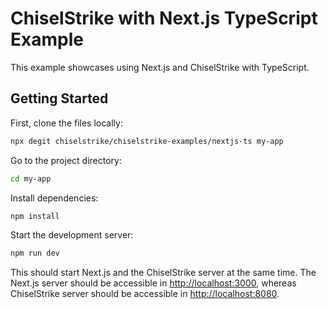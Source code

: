 # ChiselStrike with Next.js TypeScript Example

This example showcases using Next.js and ChiselStrike with TypeScript.

## Getting Started

First, clone the files locally:

```bash
npx degit chiselstrike/chiselstrike-examples/nextjs-ts my-app
```

Go to the project directory:

```bash
cd my-app
```

Install dependencies:

```bash
npm install
```

Start the development server:

```bash
npm run dev
```

This should start Next.js and the ChiselStrike server at the same time. The Next.js server
should be accessible in [http://localhost:3000](http://localhost:3000), whereas ChiselStrike server should be accessible in [http://localhost:8080](http://localhost:8080).
